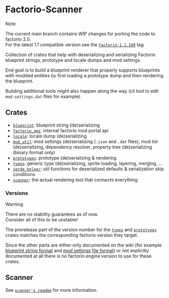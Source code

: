 # Factorio-Scanner

> [!NOTE]  
> The current main branch contains WIP changes for porting the code to factorio 2.0.  
> For the latest 1.1 compatible version see the [`factorio-1.1.109`](https://github.com/fgardt/factorio-scanner/tree/factorio-1.1.109) tag.

Collection of crates that help with deserializing and serializing Factorio blueprint strings, prototype and locale dumps and mod settings.

End goal is to build a blueprint renderer that properly supports blueprints with modded entities by first loading a prototype dump and then rendering the blueprint.

Building additional tools might also happen along the way (cli tool to edit `mod-settings.dat` files for example).

## Crates

- [`blueprint`](/blueprint/): blueprint string (de)serializing
- [`factorio_api`](/factorio_api/): internal factorio mod portal api
- [`locale`](/locale/): locale dump (de)serializing
- [`mod_util`](/mod_util/): mod settings (de)serializing (`.json` and `.dat` files), mod list (de)serializing, dependency resolver, property tree (de)serializing (binary format only)
- [`prototypes`](/prototypes/): prototype (de)serializing & rendering
- [`types`](/types/): generic type (de)serializing, sprite loading, layering, merging, ...
- [`serde_helper`](/serde_helper/): util functions for deserialized defaults & serialization skip conditions
- [`scanner`](/scanner/): the actual rendering tool that connects everything

### Versions

> [!WARNING]  
> There are no stability guarantees as of now.  
> Consider all of this to be unstable!

The prerelease part of the version number for the [`types`](/types/) and [`prototypes`](/prototypes/) crates matches the corresponding factorio version they target.

Since the other parts are either only documented on the wiki (for example [blueprint string format](https://wiki.factorio.com/Blueprint_string_format) and [mod settings](https://wiki.factorio.com/Tutorial:Mod_settings) [file format](https://wiki.factorio.com/Mod_settings_file_format)) or not explicitly documented at all there is no factorio engine version to use for these crates.

## Scanner

See [`scanner's readme`](/scanner/README.md) for more information.
